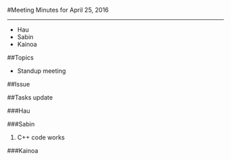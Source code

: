 ﻿#Meeting Minutes for April 25, 2016
***
- Hau
- Sabin
- Kainoa

##Topics

- Standup meeting

##Issue


##Tasks update

###Hau
 

###Sabin
1. C++ code works

###Kainoa


